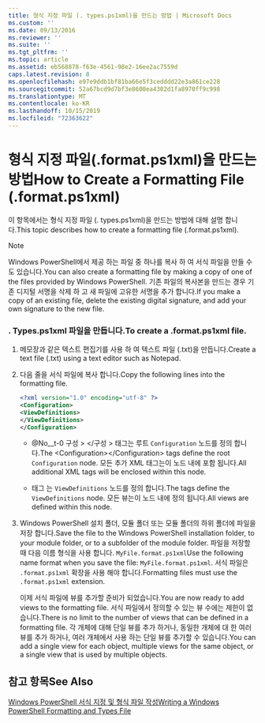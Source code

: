 ```yaml
---
title: 형식 지정 파일 (. types.ps1xml)을 만드는 방법 | Microsoft Docs
ms.custom: ''
ms.date: 09/13/2016
ms.reviewer: ''
ms.suite: ''
ms.tgt_pltfrm: ''
ms.topic: article
ms.assetid: eb568878-f63e-4561-98e2-16ee2ac7559d
caps.latest.revision: 8
ms.openlocfilehash: e97e9ddb1bf81ba66e5f3cedddd22e3a861ce228
ms.sourcegitcommit: 52a67bcd9d7bf3e8600ea4302d1fa8970ff9c998
ms.translationtype: MT
ms.contentlocale: ko-KR
ms.lasthandoff: 10/15/2019
ms.locfileid: "72363622"
---
```

# <a name="how-to-create-a-formatting-file-formatps1xml"></a><span data-ttu-id="0c069-102">형식 지정 파일(.format.ps1xml)을 만드는 방법</span><span class="sxs-lookup"><span data-stu-id="0c069-102">How to Create a Formatting File (.format.ps1xml)</span></span>

<span data-ttu-id="0c069-103">이 항목에서는 형식 지정 파일 (. types.ps1xml)을 만드는 방법에 대해 설명 합니다.</span><span class="sxs-lookup"><span data-stu-id="0c069-103">This topic describes how to create a formatting file (.format.ps1xml).</span></span>

> [!NOTE]
> <span data-ttu-id="0c069-104">Windows PowerShell에서 제공 하는 파일 중 하나를 복사 하 여 서식 파일을 만들 수도 있습니다.</span><span class="sxs-lookup"><span data-stu-id="0c069-104">You can also create a formatting file by making a copy of one of the files provided by Windows PowerShell.</span></span> <span data-ttu-id="0c069-105">기존 파일의 복사본을 만드는 경우 기존 디지털 서명을 삭제 하 고 새 파일에 고유한 서명을 추가 합니다.</span><span class="sxs-lookup"><span data-stu-id="0c069-105">If you make a copy of an existing file, delete the existing digital signature, and add your own signature to the new file.</span></span>

### <a name="to-create-a-formatps1xml-file"></a><span data-ttu-id="0c069-106">. Types.ps1xml 파일을 만듭니다.</span><span class="sxs-lookup"><span data-stu-id="0c069-106">To create a .format.ps1xml file.</span></span>

1. <span data-ttu-id="0c069-107">메모장과 같은 텍스트 편집기를 사용 하 여 텍스트 파일 (.txt)을 만듭니다.</span><span class="sxs-lookup"><span data-stu-id="0c069-107">Create a text file (.txt) using a text editor such as Notepad.</span></span>

2. <span data-ttu-id="0c069-108">다음 줄을 서식 파일에 복사 합니다.</span><span class="sxs-lookup"><span data-stu-id="0c069-108">Copy the following lines into the formatting file.</span></span>

   ```xml
   <?xml version="1.0" encoding="utf-8" ?>
   <Configuration>
   <ViewDefinitions>
   </ViewDefinitions>
   </Configuration>
   ```

   - <span data-ttu-id="0c069-109">@No__t-0 구성 > \</구성 > 태그는 루트 `Configuration` 노드를 정의 합니다.</span><span class="sxs-lookup"><span data-stu-id="0c069-109">The \<Configuration>\</Configuration> tags define the root `Configuration` node.</span></span> <span data-ttu-id="0c069-110">모든 추가 XML 태그는이 노드 내에 포함 됩니다.</span><span class="sxs-lookup"><span data-stu-id="0c069-110">All additional XML tags will be enclosed within this node.</span></span>

   - <span data-ttu-id="0c069-111">태그 <ViewDefinitions></ViewDefinitions> 는 `ViewDefinitions` 노드를 정의 합니다.</span><span class="sxs-lookup"><span data-stu-id="0c069-111">The <ViewDefinitions></ViewDefinitions> tags define the `ViewDefinitions` node.</span></span> <span data-ttu-id="0c069-112">모든 뷰는이 노드 내에 정의 됩니다.</span><span class="sxs-lookup"><span data-stu-id="0c069-112">All views are defined within this node.</span></span>

3. <span data-ttu-id="0c069-113">Windows PowerShell 설치 폴더, 모듈 폴더 또는 모듈 폴더의 하위 폴더에 파일을 저장 합니다.</span><span class="sxs-lookup"><span data-stu-id="0c069-113">Save the file to the Windows PowerShell installation folder, to your module folder, or to a subfolder of the module folder.</span></span> <span data-ttu-id="0c069-114">파일을 저장할 때 다음 이름 형식을 사용 합니다. `MyFile.format.ps1xml`</span><span class="sxs-lookup"><span data-stu-id="0c069-114">Use the following name format when you save the file:  `MyFile.format.ps1xml`.</span></span> <span data-ttu-id="0c069-115">서식 파일은 `.format.ps1xml` 확장을 사용 해야 합니다.</span><span class="sxs-lookup"><span data-stu-id="0c069-115">Formatting files must use the `.format.ps1xml` extension.</span></span>

   <span data-ttu-id="0c069-116">이제 서식 파일에 뷰를 추가할 준비가 되었습니다.</span><span class="sxs-lookup"><span data-stu-id="0c069-116">You are now ready to add views to the formatting file.</span></span> <span data-ttu-id="0c069-117">서식 파일에서 정의할 수 있는 뷰 수에는 제한이 없습니다.</span><span class="sxs-lookup"><span data-stu-id="0c069-117">There is no limit to the number of views that can be defined in a formatting file.</span></span> <span data-ttu-id="0c069-118">각 개체에 대해 단일 뷰를 추가 하거나, 동일한 개체에 대 한 여러 뷰를 추가 하거나, 여러 개체에서 사용 하는 단일 뷰를 추가할 수 있습니다.</span><span class="sxs-lookup"><span data-stu-id="0c069-118">You can add a single view for each object, multiple views for the same object, or a single view that is used by multiple objects.</span></span>

## <a name="see-also"></a><span data-ttu-id="0c069-119">참고 항목</span><span class="sxs-lookup"><span data-stu-id="0c069-119">See Also</span></span>

[<span data-ttu-id="0c069-120">Windows PowerShell 서식 지정 및 형식 파일 작성</span><span class="sxs-lookup"><span data-stu-id="0c069-120">Writing a Windows PowerShell Formatting and Types File</span></span>](./writing-a-powershell-formatting-file.md)
